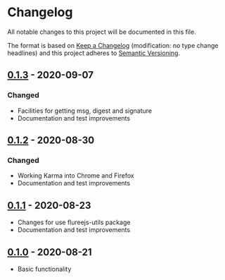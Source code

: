 # Changelog

All notable changes to this project will be documented in this file.

The format is based on [Keep a Changelog](http://keepachangelog.com/en/1.0.0/)
(modification: no type change headlines) and this project adheres to
[Semantic Versioning](http://semver.org/spec/v2.0.0.html).

## [0.1.3] - 2020-09-07

### Changed

- Facilities for getting msg, digest and signature
- Documentation and test improvements

## [0.1.2] - 2020-08-30

### Changed

- Working Karma into Chrome and Firefox
- Documentation and test improvements

## [0.1.1] - 2020-08-23

- Changes for use flureejs-utils package
- Documentation and test improvements

## [0.1.0] - 2020-08-21

- Basic functionality

[0.1.3]: https://github.com/StylusFrost/flureejs-query/compare/v0.1.2...v0.1.3
[0.1.2]: https://github.com/StylusFrost/flureejs-query/compare/v0.1.1...v0.1.2
[0.1.1]: https://github.com/StylusFrost/flureejs-query/compare/v0.1.0...v0.1.1
[0.1.0]: https://github.com/StylusFrost/flureejs-query/releases/v0.1.0
